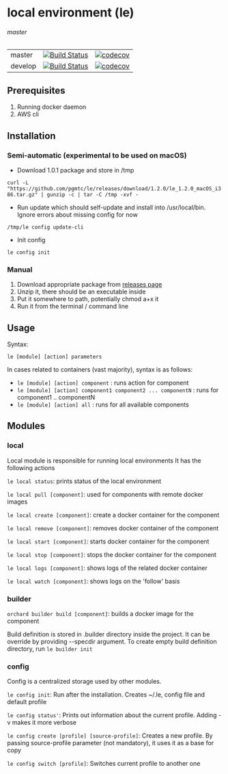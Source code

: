 # local environment (le)
###### master
| | | |
--- | --- | ---
master  | [![Build Status](https://travis-ci.com/pgmtc/le.svg?branch=master)](https://travis-ci.com/pgmtc/le) | [![codecov](https://codecov.io/gh/pgmtc/le/branch/master/graph/badge.svg)](https://codecov.io/gh/pgmtc/le) | 
develop | [![Build Status](https://travis-ci.com/pgmtc/le.svg?branch=develop)](https://travis-ci.com/pgmtc/le) | [![codecov](https://codecov.io/gh/pgmtc/le/branch/develop/graph/badge.svg)](https://codecov.io/gh/pgmtc/le) |

## Prerequisites
1. Running docker daemon
2. AWS cli

## Installation
### Semi-automatic (experimental to be used on macOS)
* Download 1.0.1 package and store in /tmp

`curl -L  "https://github.com/pgmtc/le/releases/download/1.2.0/le_1.2.0_macOS_i386.tar.gz" | gunzip -c | tar -C /tmp -xvf -`

* Run update which should self-update and install into /usr/local/bin. Ignore errors about missing config for now

`/tmp/le config update-cli`

* Init config

`le config init`

### Manual
1. Download appropriate package from [releases page](https://github.com/pgmtc/le/releases)
2. Unzip it, there should be an executable inside
3. Put it somewhere to path, potentially chmod a+x it
4. Run it from the terminal / command line


## Usage 
Syntax:

`le [module] [action] parameters`

In cases related to containers (vast majority), syntax is as follows:

- `le [module] [action] component` : runs action for component
- `le [module] [action] component1 component2 ... componentN` : runs for component1 .. componentN
- `le [module] [action] all` : runs for all available components


## Modules
### local
Local module is responsible for running local environments
It has the following actions

`le local status`: prints status of the local environment

`le local pull [component]`: used for components with remote docker images

`le local create [component]`: create a docker container for the component

`le local remove [component]`: removes docker container of the component

`le local start [component]`: starts docker container for the component

`le local stop [component]`: stops the docker container for the component

`le local logs [component]`: shows logs of the related docker container

`le local watch [component]`: shows logs on the 'follow' basis

### builder
`orchard builder build [component]`: builds a docker image for the component

Build definition is stored in .builder directory inside the project.
It can be override by providing --specdir argument.
To create empty build definition directory, run 
`le builder init`


### config
Config is a centralized storage used by other modules.

`le config init`: Run after the installation. Creates ~/.le, config file and default profile

`le config status'`: Prints out information about the current profile. Adding -v makes it more verbose

`le config create [profile] [source-profile]`: Creates a new profile. By passing source-profile parameter (not mandatory), it uses it as a base for copy

`le config switch [profile]`: Switches current profile to another one
